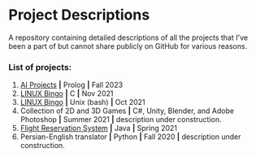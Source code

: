# Project Descriptions
A repository containing detailed descriptions of all the projects that I've been a part of but cannot share publicly on GitHub for various reasons.
### List of projects: 
1. [AI Projects](https://github.com/Ghazalmir/Project-Descriptions/blob/main/READMEs/AI-Projects.md) **|** Prolog **|** Fall 2023
2. [LINUX Bingo](https://github.com/Ghazalmir/project-descriptions/blob/main/READMEs/Lingo.md) **|** C **|** Nov 2021
3. [LINUX Bingo](https://github.com/Ghazalmir/project-descriptions/blob/main/READMEs/Lingo.md) **|** Unix (bash) **|** Oct 2021
4. Collection of 2D and 3D Games **|** C#, Unity, Blender, and Adobe Photoshop **|** Summer 2021 **|** description under construction.
5. [Flight Reservation System](https://github.com/Ghazalmir/project-descriptions/blob/main/READMEs/Flight-Reservation-System.md) **|** Java **|** Spring 2021
6. Persian-English translator **|** Python **|** Fall 2020 **|** description under construction.
